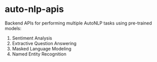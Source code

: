 # auto-nlp-apis
Backend APIs for performing multiple AutoNLP tasks using pre-trained models:

1) Sentiment Analysis
2) Extractive Question Answering
3) Masked Language Modeling
4) Named Entity Recognition
